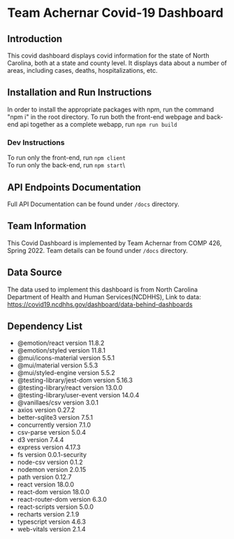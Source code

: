 # Team Achernar Covid-19 Dashboard

## Introduction
This covid dashboard displays covid information for the state of North Carolina, both at a state and county level. It displays data about a number of areas, including cases, deaths, hospitalizations, etc.

## Installation and Run Instructions

In order to install the appropriate packages with npm, run the command "npm i" in the root directory.
To run both the front-end webpage and back-end api together as a complete webapp, run `npm run build`

### Dev Instructions
To run only the front-end, run `npm client`\
To run only the back-end, run `npm start`\

## API Endpoints Documentation
Full API Documentation can be found under `/docs` directory. 

## Team Information
This Covid Dashboard is implemented by Team Achernar from COMP 426, Spring 2022. Team details can be found under `/docs` directory.

## Data Source
The data used to implement this dashboard is from North Carolina Department of Health and Human Services(NCDHHS), Link to data: https://covid19.ncdhhs.gov/dashboard/data-behind-dashboards

## Dependency List

- @emotion/react version 11.8.2
- @emotion/styled version 11.8.1
- @mui/icons-material version 5.5.1
- @mui/material version 5.5.3
- @mui/styled-engine version 5.5.2
- @testing-library/jest-dom version 5.16.3
- @testing-library/react version 13.0.0
- @testing-library/user-event version 14.0.4
- @vanillaes/csv version 3.0.1
- axios version 0.27.2
- better-sqlite3 version 7.5.1
- concurrently version 7.1.0
- csv-parse version 5.0.4
- d3 version 7.4.4
- express version 4.17.3
- fs version 0.0.1-security
- node-csv version 0.1.2
- nodemon version 2.0.15
- path version 0.12.7
- react version 18.0.0
- react-dom version 18.0.0
- react-router-dom version 6.3.0
- react-scripts version 5.0.0
- recharts version 2.1.9
- typescript version 4.6.3
- web-vitals version 2.1.4
